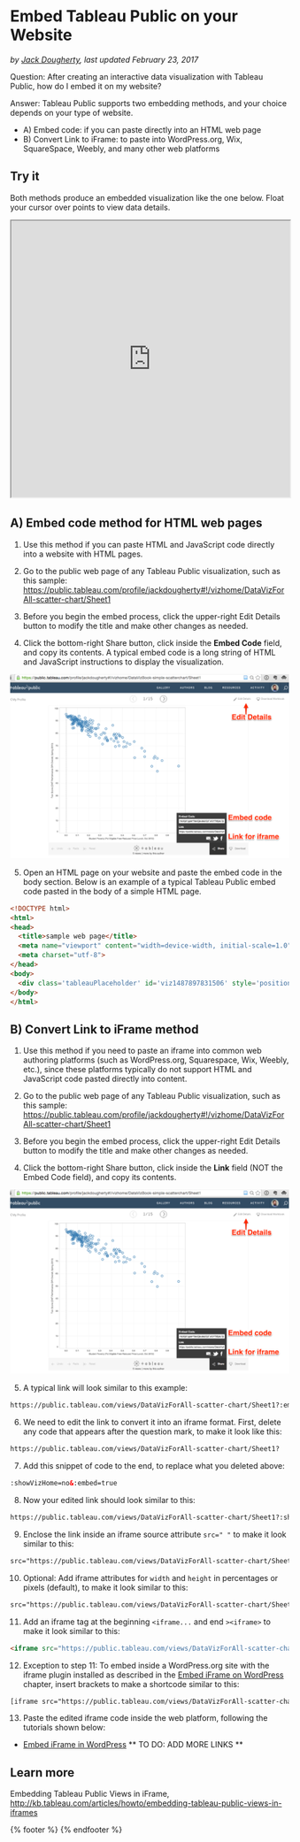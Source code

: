 # Embed Tableau Public on your Website
*by [Jack Dougherty](../../introduction/who.md), last updated February 23, 2017*

Question: After creating an interactive data visualization with Tableau Public, how do I embed it on my website?

Answer: Tableau Public supports two embedding methods, and your choice depends on your type of website.
- A) Embed code: if you can paste directly into an HTML web page
- B) Convert Link to iFrame: to paste into WordPress.org, Wix, SquareSpace, Weebly, and many other web platforms

## Try it

Both methods produce an embedded visualization like the one below. Float your cursor over points to view data details.

<iframe src="https://public.tableau.com/views/DataVizForAll-scatter-chart/Sheet1?:showVizHome=no&:embed=true" width="100%" height="500"></iframe>

## A) Embed code method for HTML web pages

1) Use this method if you can paste HTML and JavaScript code directly into a website with HTML pages.

2) Go to the public web page of any Tableau Public visualization, such as this sample: https://public.tableau.com/profile/jackdougherty#!/vizhome/DataVizForAll-scatter-chart/Sheet1

3) Before you begin the embed process, click the upper-right Edit Details button to modify the title and make other changes as needed.

4) Click the bottom-right Share button, click inside the **Embed Code** field, and copy its contents. A typical embed code is a long string of HTML and JavaScript instructions to display the visualization.

![Screenshot: Share button in Tableau Public web page ](TableauPublic-edit-embed.png)

5) Open an HTML page on your website and paste the embed code in the body section. Below is an example of a typical Tableau Public embed code pasted in the body of a simple HTML page.

```html
<!DOCTYPE html>
<html>
<head>
  <title>sample web page</title>
  <meta name="viewport" content="width=device-width, initial-scale=1.0">
  <meta charset="utf-8">
</head>
<body>
  <div class='tableauPlaceholder' id='viz1487897831506' style='position: relative'><noscript><a href='http:&#47;&#47;www.datavizforall.org&#47;chart&#47;scatter-chart-tableau&#47;index.html'><img alt='Sheet 1 ' src='https:&#47;&#47;public.tableau.com&#47;static&#47;images&#47;Da&#47;DataVizForAll-scatter-chart&#47;Sheet1&#47;1_rss.png' style='border: none' /></a></noscript><object class='tableauViz'  style='display:none;'><param name='host_url' value='https%3A%2F%2Fpublic.tableau.com%2F' /> <param name='site_root' value='' /><param name='name' value='DataVizForAll-scatter-chart&#47;Sheet1' /><param name='tabs' value='no' /><param name='toolbar' value='yes' /><param name='static_image' value='https:&#47;&#47;public.tableau.com&#47;static&#47;images&#47;Da&#47;DataVizForAll-scatter-chart&#47;Sheet1&#47;1.png' /> <param name='animate_transition' value='yes' /><param name='display_static_image' value='yes' /><param name='display_spinner' value='yes' /><param name='display_overlay' value='yes' /><param name='display_count' value='yes' /></object></div>                <script type='text/javascript'>                    var divElement = document.getElementById('viz1487897831506');                    var vizElement = divElement.getElementsByTagName('object')[0];                    vizElement.style.width='100%';vizElement.style.height=(divElement.offsetWidth*0.75)+'px';                    var scriptElement = document.createElement('script');                    scriptElement.src = 'https://public.tableau.com/javascripts/api/viz_v1.js';                    vizElement.parentNode.insertBefore(scriptElement, vizElement);                </script>
</body>
</html>
```

## B) Convert Link to iFrame method

1) Use this method if you need to paste an iframe into common web authoring platforms (such as WordPress.org, Squarespace, Wix, Weebly, etc.), since these platforms typically do not support HTML and JavaScript code pasted directly into content.

2) Go to the public web page of any Tableau Public visualization, such as this sample: https://public.tableau.com/profile/jackdougherty#!/vizhome/DataVizForAll-scatter-chart/Sheet1

3) Before you begin the embed process, click the upper-right Edit Details button to modify the title and make other changes as needed.

4) Click the bottom-right Share button, click inside the **Link** field (NOT the Embed Code field), and copy its contents.

![Screenshot: Share button in Tableau Public web page ](TableauPublic-edit-embed.png)

5) A typical link will look similar to this example:

```html
https://public.tableau.com/views/DataVizForAll-scatter-chart/Sheet1?:embed=y&:display_count=yes&:showTabs=y
```

6) We need to edit the link to convert it into an iframe format. First, delete any code that appears after the question mark, to make it look like this:

```html
https://public.tableau.com/views/DataVizForAll-scatter-chart/Sheet1?
```

7) Add this snippet of code to the end, to replace what you deleted above:

```html
:showVizHome=no&:embed=true
```

8) Now your edited link should look similar to this:

```html
https://public.tableau.com/views/DataVizForAll-scatter-chart/Sheet1?:showVizHome=no&:embed=true
```

9) Enclose the link inside an iframe source attribute `src=" "` to make it look similar to this:

```html
src="https://public.tableau.com/views/DataVizForAll-scatter-chart/Sheet1?:showVizHome=no&:embed=true"
```

10) Optional: Add iframe attributes for `width` and `height` in percentages or pixels (default), to make it look similar to this:

```html
src="https://public.tableau.com/views/DataVizForAll-scatter-chart/Sheet1?:showVizHome=no&:embed=true" width="100%" height="500"
```

11) Add an iframe tag at the beginning `<iframe...` and end `><iframe>` to make it look similar to this:

```html
<iframe src="https://public.tableau.com/views/DataVizForAll-scatter-chart/Sheet1?:showVizHome=no&:embed=true" width="100%" height="500"></iframe>
```

12) Exception to step 11: To embed inside a WordPress.org site with the iframe plugin installed as described in the [Embed iFrame on WordPress](../embed/iframe-wordpress) chapter, insert brackets to make a shortcode similar to this:

```html
[iframe src="https://public.tableau.com/views/DataVizForAll-scatter-chart/Sheet1?:showVizHome=no&:embed=true" width="100%" height="500"]
```

13) Paste the edited iframe code inside the web platform, following the tutorials shown below:
- [Embed iFrame in WordPress](../embed/iframe-wordpress)
** TO DO: ADD MORE LINKS **

## Learn more
Embedding Tableau Public Views in iFrame, http://kb.tableau.com/articles/howto/embedding-tableau-public-views-in-iframes

{% footer %}
{% endfooter %}
